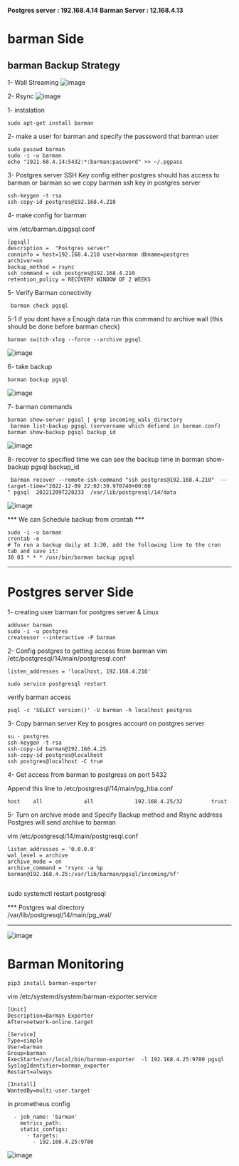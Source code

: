 **Postgres server : 192.168.4.14**
**Barman Server : 12.168.4.13**


# barman Side
## barman Backup Strategy 

1- Wall Streaming
![image](https://user-images.githubusercontent.com/88557305/209461497-918d6303-fbd8-4d21-9de5-d9b4d1eaf63f.png)

2- Rsync 
![image](https://user-images.githubusercontent.com/88557305/209461486-3915c994-24dd-49dd-97ff-083125c27303.png)


1- instalation
```
sudo apt-get install barman
```
2-  make a user for barman and specify the passsword that barman user 

```
sudo passwd barman
sudo -i -u barman
echo "1921.68.4.14:5432:*:barman:password" >> ~/.pgpass
```

3- Postgres server SSH Key config 
either postgres should has access to barman or barman
so we copy barman ssh key in postgres server
 
```
ssh-keygen -t rsa
ssh-copy-id postgres@192.168.4.210
```

4- make config for barman 

vim /etc/barman.d/pgsql.conf

```
[pgsql]
description =  "Postgres server"
conninfo = host=192.168.4.210 user=barman dbname=postgres
archiver=on
backup_method = rsync
ssh_command = ssh postgres@192.168.4.210
retention_policy = RECOVERY WINDOW OF 2 WEEKS
```

5- Verify Barman conectivity
```
 barman check pgsql
```
5-1 if you dont have a Enough data run this command to archive wall (this should be done before barman check)
```
barman switch-xlog --force --archive pgsql 
```
![image](https://user-images.githubusercontent.com/88557305/206809977-518b0953-2889-4986-98a0-39b217d38ad6.png)

6- take backup 
```
barman backup pgsql
```
![image](https://user-images.githubusercontent.com/88557305/206810138-151853b6-1f22-470a-90ce-8ce0a535862c.png)


7- barman commands
```
barman show-server pgsql | grep incoming_wals_directory
 barman list-backup pgsql (servername which defiend in barman.conf)
barman show-backup pgsql backup_id
```
![image](https://user-images.githubusercontent.com/88557305/206810281-92781b77-6850-4577-b0ca-6ef4438a863a.png)


8- recover to specified time 
we can see the backup time in barman show-backup pgsql backup_id
```
 barman recover --remote-ssh-command "ssh postgres@192.168.4.210"  --target-time="2022-12-09 22:02:39.970740+00:00
" pgsql  20221209T220233  /var/lib/postgresql/14/data

```
![image](https://user-images.githubusercontent.com/88557305/206809875-0828d913-48df-4047-b13b-6022baa9756d.png)

*** We can Schedule backup from crontab  ***
```
sudo -i -u barman
crontab -e
# To run a backup daily at 3:30, add the following line to the cron tab and save it:
30 03 * * * /usr/bin/barman backup pgsql
```

------------------------------------------------------------------------------------------

# Postgres server Side 

1- creating user barman for  postgres server & Linux 

```
adduser barman
sudo -i -u postgres
createuser --interactive -P barman

```

2- Config postgres to getting access from barman
vim /etc/postgresql/14/main/postgresql.conf
```
listen_addresses = 'localhost, 192.168.4.210'
```
```
sudo service postgresql restart
```
verify barman access
```
psql -c 'SELECT version()' -U barman -h localhost postgres
```

3- Copy barman server Key to posgres account on postgres server
```
su - postgres
ssh-keygen -t rsa
ssh-copy-id barman@192.168.4.25
ssh-copy-id postgres@localhost
ssh postgres@localhost -C true
```
4- Get access from barman to postgress on port 5432

Append this line to /etc/postgresql/14/main/pg_hba.conf
```
host    all             all             192.168.4.25/32         trust
```

5- Turn on archive mode and Specify Backup method and Rsync address
Postgres will send archive to barman

 vim /etc/postgresql/14/main/postgresql.conf
```
listen_addresses = '0.0.0.0' 
wal_level = archive
archive_mode = on
archive_command = 'rsync -a %p barman@192.168.4.25:/var/lib/barman/pgsql/incoming/%f'


```
sudo systemctl restart postgresql

*** Postgres wal directory  
/var/lib/postgresql/14/main/pg_wal/
***
![image](https://user-images.githubusercontent.com/88557305/206810056-4a00b831-0ba7-4c2b-953d-be6a6893550e.png)

# Barman Monitoring
```
pip3 install barman-exporter
```
vim /etc/systemd/system/barman-exporter.service
```
[Unit]
Description=Barman Exporter
After=network-online.target

[Service]
Type=simple
User=barman
Group=barman
ExecStart=/usr/local/bin/barman-exporter  -l 192.168.4.25:9780 pgsql
SyslogIdentifier=barman_exporter
Restart=always

[Install]
WantedBy=multi-user.target
```
in prometheus config 
```
  - job_name: 'barman'
    metrics_path:
    static_configs:
      - targets:
        - 192.168.4.25:9780

```


![image](https://user-images.githubusercontent.com/88557305/208292440-23a73a4f-ef44-473c-9ab9-1fd236699eb4.png)
